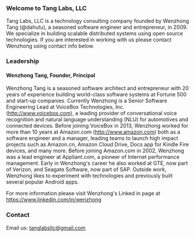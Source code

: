 ### Welcome to Tang Labs, LLC
Tang Labs, LLC is a technology consulting company founded by Wenzhong Tang (@dahutu), a seasoned software engineer and entrepreneur, in 2009.  We specialize in building scalable distributed systems using open source technologies.  If you are interested in working with us please contact Wenzhong using contact info below. 

### Leadership
#### Wenzhong Tang, Founder, Principal
Wenzhong Tang is a seasoned software architect and entrepreneur with 20 years of experience building world-class software systems at Fortune 500 and start-up companies.  Currently Wenzhong is a Senior Software Engineering Lead at VoiceBox Technologies, Inc. (http://www.voicebox.com), a leading provider of conversational voice recognition and natural language understanding (NLU) for automotives and connected devices.  Before joining VoiceBox in 2013, Wenzhong worked for more than 10 years at Amazon.com (http://www.amazon.com) both as a software engineer and a manager, leading teams to launch high impact projects such as Amazon.cn, Amazon Cloud Drive, Docs app for Kindle Fire devices, and many more.  Before joining Amazon.com in 2002, Wenzhong was a lead engineer at Appliant.com, a pioneer of Internet performance management.  Early in Wenzhong's career he also worked at GTE, now part of Verizon, and Seagate Software, now part of SAP.  Outside work, Wenzhong likes to experiment with technologies and previously built several popular Android apps.

For more information please visit Wenzhong's Linked in page at https://www.linkedin.com/in/wenzhong

### Contact
Email us: tanglabsllc@gmail.com


